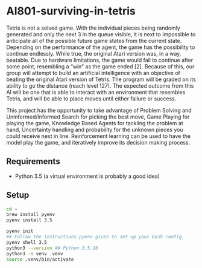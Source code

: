 # AI801-surviving-in-tetris

Tetris is not a solved game. With the individual pieces being randomly generated and only the next 3 in the queue visible, it is next to impossible to anticipate all of the possible future game states from the current state. Depending on the performance of the agent, the game has the possibility to continue endlessly. While true, the original Atari version was, in a way, beatable. Due to hardware limitations, the game would fail to continue after some point, resembling a “win” as the game ended [2]. Because of this, our group will attempt to build an artificial intelligence with an objective of beating the original Atari version of Tetris. The program will be graded on its ability to go the distance (reach level 127). The expected outcome from this AI will be one that is able to interact with an environment that resembles Tetris, and will be able to place moves until either failure or success.

This project has the opportunity to take advantage of Problem Solving and Uninformed/Informed Search for picking the best move, Game Playing for playing the game, Knowledge Based Agents for tackling the problem at hand, Uncertainty handling and probability for the unknown pieces you could receive next in line. Reinforcement learning can be used to have the model play the game, and iteratively improve its decision making process.

## Requirements
- Python 3.5 (a virtual environment is probably a good idea)

## Setup
```bash
cd ~
brew install pyenv
pyenv install 3.5

pyenv init
## Follow the instructions pyenv gives to set up your bash config.
pyenv shell 3.5
python3 --version ## Python 3.5.10
python3 -m venv .venv
source .venv/bin/activate
